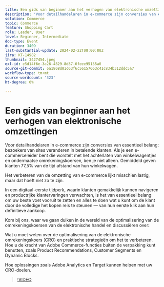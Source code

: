 ```yaml
---
title: Een gids van beginner aan het verhogen van elektronische omzettingen
description: 'Voor detailhandelaren in e-commerce zijn conversies van essentieel belang: bezoekers van sites veranderen in betalende klanten. Als je een e-commerceleider bent die worstelt met het achterlaten van winkelwagentjes en ondermaatse omrekeningskoersen, ben je niet alleen. Gemiddeld laten klanten hun winkelwagentjes 77,5% van de tijd in de steek.Het verbeteren van de omzetting van e-commerce lijkt misschien lastig, maar dat hoeft niet zo te zijn.In een digitaal-eerste tijdperk, waar klanten gemakkelijk kunnen navigeren en een productenrijke klantenervaring verwachten, is het van vitaal belang om uw beste voet vooruit te zetten en alles te doen wat u kunt om de klant te ondersteunen tijdens de hele aankoopreis — van hun eerste klik tot hun uiteindelijke aankoop.Sluit aan bij ons aan. We duiken nu over naar de wereld van de optimalisatie van de conversiekoers en bespreken:Wat u moet weten over de optimalisatie van de conversiesnelheid voor e-commerce (CRO) en praktische strategieën om deze te verbeteren.Hoe u de kracht van Adobe Commerce kunt benutten voor functies die buiten de box vallen, zoals Product Recommendations, Klantsegmenten en Dynamic Blocks.Hoe oplossingen zoals Adobe Analytics en Target kunnen helpen met uw CRO-doelstellingen.'
solution: Commerce
topic: Commerce
feature: Shopping Cart
role: Leader, User
level: Beginner, Intermediate
doc-type: Event
duration: 3409
last-substantial-update: 2024-02-22T00:00:00Z
jira: KT-14982
thumbnail: 3427454.jpeg
exl-id: e5d14f6e-3a26-4829-8d37-0feee95135a0
source-git-commit: 6a1868d01c63f6c56157663c41c834b312ddc5a7
workflow-type: tm+mt
source-wordcount: '323'
ht-degree: 0%

---
```


# Een gids van beginner aan het verhogen van elektronische omzettingen

Voor detailhandelaren in e-commerce zijn conversies van essentieel belang: bezoekers van sites veranderen in betalende klanten. Als je een e-commerceleider bent die worstelt met het achterlaten van winkelwagentjes en ondermaatse omrekeningskoersen, ben je niet alleen. Gemiddeld geven klanten 77,5% van de tijd afstand van hun winkelwagen.

Het verbeteren van de omzetting van e-commerce lijkt misschien lastig, maar dat hoeft niet zo te zijn.

In een digitaal-eerste tijdperk, waarin klanten gemakkelijk kunnen navigeren en productrijke klantervaringen verwachten, is het van essentieel belang om uw beste voet vooruit te zetten en alles te doen wat u kunt om de klant door de volledige het kopen reis te steunen — van hun eerste klik aan hun definitieve aankoop.

Kom bij ons, waar we gaan duiken in de wereld van de optimalisering van de omrekeningskoersen van de elektronische handel en discussiëren over:

Wat u moet weten over de optimalisering van de elektronische omrekeningskoers (CRO) en praktische strategieën om het te verbeteren.
Hoe u de kracht van Adobe Commerce-functies buiten de verpakking kunt benutten, zoals Product Recommendations, Customer Segments en Dynamic Blocks.

Hoe oplossingen zoals Adobe Analytics en Target kunnen helpen met uw CRO-doelen.

>[!VIDEO](https://video.tv.adobe.com/v/3427454/?learn=on)
